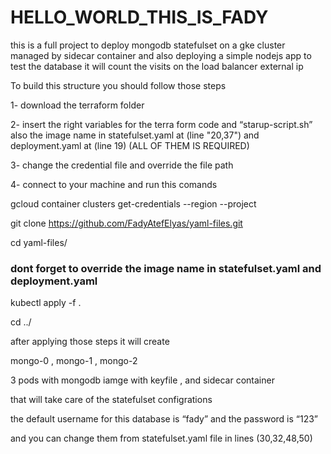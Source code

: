 
# HELLO_WORLD_THIS_IS_FADY

this is a full project to deploy mongodb statefulset on a gke cluster managed by sidecar container and also deploying a simple nodejs app to test the database it will count the visits on the load balancer external ip

To build this structure you should follow those steps

1- download the terraform folder

2- insert the right variables for the terra form code and “starup-script.sh” also the image name in statefulset.yaml at (line "20,37") and deployment.yaml at (line 19) 
(ALL OF THEM IS REQUIRED)

3- change the credential file and override the file path

4- connect to your machine and run this comands

gcloud container clusters get-credentials <cluster-name> --region <cluster-region> --project <project-name>

git clone https://github.com/FadyAtefElyas/yaml-files.git
   
cd yaml-files/

### dont forget to override the image name in statefulset.yaml and deployment.yaml
   
kubectl apply -f .
   
cd ../

after applying those steps it will create 

mongo-0 , mongo-1 , mongo-2 

3 pods with mongodb iamge with keyfile , and sidecar container

that will take care of the statefulset configrations 

the default username for this database is “fady”
and the password is “123”

and you can change them from statefulset.yaml file in lines (30,32,48,50)


